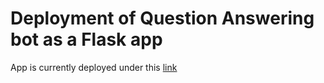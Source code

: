 # Deployment of Question Answering bot as a Flask app

App is currently deployed under this [link](https://5452-80-238-117-31.eu.ngrok.io/predict)
